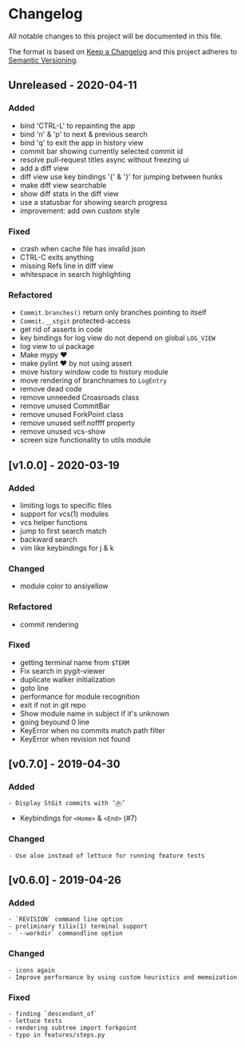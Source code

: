 # Changelog

All notable changes to this project will be documented in this file.

The format is based on [Keep a Changelog](http://keepachangelog.com/en/1.0.0/)
and this project adheres to [Semantic Versioning](http://semver.org/spec/v2.0.0.html).

## Unreleased - 2020-04-11

### Added

- bind 'CTRL-L' to repainting the app
- bind 'n' & 'p' to next & previous search
- bind 'q' to exit the app in history view
- commit bar showing currently selected commit id
- resolve pull-request titles async without freezing ui
- add a diff view
- diff view use key bindings '{' & '}' for jumping between hunks
- make diff view searchable
- show diff stats in the diff view
- use a statusbar for showing search progress
- improvement: add own custom style

### Fixed

- crash when cache file has invalid json
- CTRL-C exits anything
- missing Refs line in diff view
- whitespace in search highlighting

### Refactored

- `Commit.branches()` return only branches pointing to itself
- `Commit.__stgit` protected-access
- get rid of asserts in code
- key bindings for log view do not depend on global `LOG_VIEW`
- log view to ui package
- Make mypy ♥
- make pylint ♥ by not using assert
- move history window code to history module
- move rendering of branchnames to `LogEntry`
- remove dead code
- remove unneeded Croasroads class
- remove unused CommitBar
- remove unused ForkPoint class
- remove unused self.noffff property
- remove unused vcs-show
- screen size functionality to utils module

## [v1.0.0] - 2020-03-19

### Added

- limiting logs to specific files
- support for vcs(1) modules
- vcs helper functions
- jump to first search match
- backward search
- vim like keybindings for j & k

### Changed

- module color to ansiyellow

### Refactored

- commit rendering

### Fixed

- getting terminal name from `$TERM`
- Fix search in pygit-viewer
- duplicate walker initialization
- goto line
- performance for module recognition
- exit if not in git repo
- Show module name in subject if it's unknown
- going beyound 0 line
- KeyError when no commits match path filter
- KeyError when revision not found

## [v0.7.0] - 2019-04-30

### Added

    - Display StGit commits with ’Ⓟ’
- Keybindings for `<Home>` & `<End>` (#7)

### Changed

    - Use aloe instead of lettuce for running feature tests

## [v0.6.0] - 2019-04-26

### Added

    - `REVISION` command line option
    - preliminary tilix(1) terminal support
    - `--workdir` commandline option

### Changed

    - icons again
    - Improve performance by using custom heuristics and memoization

### Fixed

    - finding `descendant_of`
    - lettuce tests
    - rendering subtree import forkpoint
    - typo in features/steps.py
